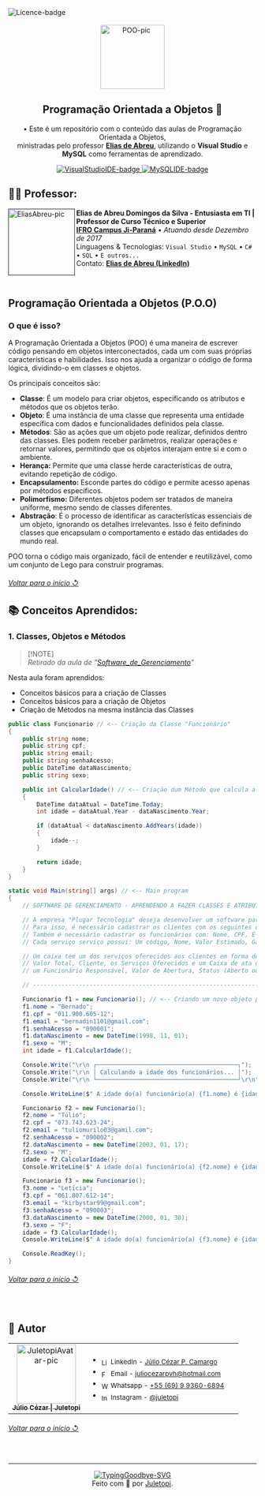 <!--
❗ ➤ References used in this Repository:
🔗 • https://github.com/piyushsuthar/github-readme-quotes
🔗 • https://github.com/kyechan99/capsule-render
🔗 • https://github.com/DenverCoder1/custom-icon-badges
🔗 • https://profilepicturemaker.com
🔗 • https://shields.io
🔗 • https://emoji.gg
🔗 • https://getemoji.com
-->

<div align="left">
  <img src="https://img.shields.io/github/license/juletopi/POO_Programacao_Orientada_a_Objetos" alt="Licence-badge">
</div>

<br>

<!-- PRESENTATION -->

<div align="center">
    <a href="https://github.com/juletopi/Algoritmos_e_Logica_de_Programacao/blob/main/Assets/Images/Algorithms-pic.png">
        <img src="https://github.com/juletopi/POO_Programacao_Orientada_a_Objetos/assets/76459155/3bc0342c-d326-42c2-a8e3-502805e413d9" alt="POO-pic" width="130px" title="Repositório de Programação Orientada a Objetos">
    </a>
    <h2 align="center">Programação Orientada a Objetos 🧩</h2>
</div>

<div align="center">
 
  • Este é um repositório com o conteúdo das aulas de Programação Orientada a Objetos, \
  ministradas pelo professor [**Elias de Abreu**](https://www.linkedin.com/in/elias-de-abreu-domingos-da-silva-843748262/), utilizando o **Visual Studio** e \
  **MySQL** como ferramentas de aprendizado.
 
</div>

<div align="center">
  <a href="https://visualstudio.microsoft.com/">
    <img src="https://img.shields.io/badge/Made%20with%20IDE:-Visual%20Studio%20-gray.svg?colorA=655BE1&amp;colorB=4F44D6&amp;style=for-the-badge" alt="VisualStudioIDE-badge" style="max-width: 100%;">
  </a>
  <a href="https://dotnet.microsoft.com/en-us/languages/csharp">
    <img src="https://img.shields.io/badge/Made%20with%20IDE:-MySQL%20-gray.svg?colorA=28679f&amp;colorB=e4a423&amp;style=for-the-badge" alt="MySQLIDE-badge" style="max-width: 100%;">
  </a>
</div>

<!-- ABOUT TEACHER -->

## 👨‍🏫 Professor:

<a href="">
  <img align="left" height="135px" width="135px" alt="EliasAbreu-pic" title="Professor Elias de Abreu" src="https://github.com/juletopi/POO_Programacao_Orientada_a_Objetos/assets/76459155/9f7a51ff-83bf-4d2c-8686-9e2abe230977">
</a>

  **Elias de Abreu Domingos da Silva - Entusiasta em TI | Professor de Curso Técnico e Superior** \
  [**IFRO Campus Ji-Paraná**](https://portal.ifro.edu.br/ji-parana) • <i>Atuando desde Dezembro de 2017</i> \
  Linguagens & Tecnologias: `Visual Studio` • `MySQL` • `C#` • `SQL` • `E outros...` \
  Contato: **[Elias de Abreu (LinkedIn)](https://www.linkedin.com/in/elias-de-abreu-domingos-da-silva-843748262/)**

</div>

<br>

<!-- ABOUT TOPIC -->

## Programação Orientada a Objetos (P.O.O)

### O que é isso?

A Programação Orientada a Objetos (POO) é uma maneira de escrever código pensando em objetos interconectados, cada um com suas próprias características e habilidades. Isso nos ajuda a organizar o código de forma lógica, dividindo-o em classes e objetos. 

Os principais conceitos são:
- **Classe**: É um modelo para criar objetos, especificando os atributos e métodos que os objetos terão.
- **Objeto**: É uma instância de uma classe que representa uma entidade específica com dados e funcionalidades definidos pela classe.
- **Métodos**: São as ações que um objeto pode realizar, definidos dentro das classes. Eles podem receber parâmetros, realizar operações e retornar valores, permitindo que os objetos interajam entre si e com o ambiente.
- **Herança:** Permite que uma classe herde características de outra, evitando repetição de código.
- **Encapsulamento:** Esconde partes do código e permite acesso apenas por métodos específicos.
- **Polimorfismo:** Diferentes objetos podem ser tratados de maneira uniforme, mesmo sendo de classes diferentes.
- **Abstração**: É o processo de identificar as características essenciais de um objeto, ignorando os detalhes irrelevantes. Isso é feito definindo classes que encapsulam o comportamento e estado das entidades do mundo real.

POO torna o código mais organizado, fácil de entender e reutilizável, como um conjunto de Lego para construir programas.

<div align="left">
  <h6><a href="#programação-orientada-a-objetos-"> Voltar para o início ↺</a></h6>
</div>

## 📚 Conceitos Aprendidos:

### 1. Classes, Objetos e Métodos

> [!NOTE]\
> *Retirado da aula de "[Software_de_Gerenciamento](---)"*

<div align="left">

  Nesta aula foram aprendidos:
  - Conceitos básicos para a criação de Classes
  - Conceitos básicos para a criação de Objetos
  - Criação de Métodos na mesma instância das Classes
 
</div>
  
```c#
public class Funcionario // <-- Criação da Classe "Funcionário"
{
    public string nome; 
    public string cpf;
    public string email;
    public string senhaAcesso;
    public DateTime dataNascimento;
    public string sexo;

    public int CalcularIdade() // <-- Criação dum Método que calcula a idade do funcionário
    {
        DateTime dataAtual = DateTime.Today;
        int idade = dataAtual.Year - dataNascimento.Year;

        if (dataAtual < dataNascimento.AddYears(idade))
        {
            idade--;
        }

        return idade;
    }
}

static void Main(string[] args) // <-- Main program
{
    // SOFTWARE DE GERENCIAMENTO - APRENDENDO A FAZER CLASSES E ATRIBUTOS

    // A empresa "Plugar Tecnologia" deseja desenvolver um software para gerenciar os serviços oferecidos aos clientes.
    // Para isso, é necessário cadastrar os clientes com os seguintes dados: Nome, CPF, Data de Nascimento e Sexo.
    // Também é necessário cadastrar os funcionários com: Nome, CPF, E-mail, Senha de Acesso, Data de Nascimento e Sexo.
    // Cada serviço serviço possui: Um código, Nome, Valor Estimado, Garantias e o Tempo Estimado para a realização.

    // Um caixa tem um dos serviços oferecidos aos clientes em forma de vendas, cada venda tem uma Data, Horário,
    // Valor Total, Cliente, os Serviços Oferecidos e um Caixa de ata de abertura, uma Data de Fechamento,
    // um Funcionário Responsável, Valor de Abertura, Status (Aberto ou Fechado) e o Saldo Final.

    // -------------------------------------------------------------------------------

    Funcionario f1 = new Funcionario(); // <-- Criando um novo objeto para a classe e atribuindo valores
    f1.nome = "Bernado";
    f1.cpf = "011.900.605-12";
    f1.email = "bernadin1101@gmail.com";
    f1.senhaAcesso = "090001";
    f1.dataNascimento = new DateTime(1998, 11, 01);
    f1.sexo = "M";
    int idade = f1.CalcularIdade();

    Console.Write("\r\n ┌────────────────────────────────────────┐");
    Console.Write("\r\n │ Calculando a idade dos funcionários... │");
    Console.Write("\r\n └────────────────────────────────────────┘\r\n");

    Console.WriteLine($" A idade do(a) funcionário(a) {f1.nome} é {idade} anos.");

    Funcionario f2 = new Funcionario();
    f2.nome = "Túlio";
    f2.cpf = "073.743.623-24";
    f2.email = "tuliomurilo03@gamil.com";
    f2.senhaAcesso = "090002";
    f2.dataNascimento = new DateTime(2003, 01, 17);
    f2.sexo = "M";
    idade = f2.CalcularIdade();
    Console.WriteLine($" A idade do(a) funcionário(a) {f2.nome} é {idade} anos.");

    Funcionario f3 = new Funcionario();
    f3.nome = "Letícia";
    f3.cpf = "061.807.612-14";
    f3.email = "kirbystar99@gmail.com";
    f3.senhaAcesso = "090003";
    f3.dataNascimento = new DateTime(2000, 01, 30);
    f3.sexo = "F";
    idade = f3.CalcularIdade();
    Console.WriteLine($" A idade do(a) funcionário(a) {f3.nome} é {idade} anos.");

    Console.ReadKey();
}
```
<div align="left">
  <h6><a href="#programação-orientada-a-objetos-"> Voltar para o início ↺</a></h6>
  
<br>

<!-- AUTHOR -->

## 👤 Autor

<table>
  <tr>
    <td valign="top" width="33%">
      <div align="center">  
        <a href="https://github.com/juletopi">
          <img src="https://user-images.githubusercontent.com/76459155/220271784-9f930c36-c370-4518-9b56-604627c6e2b5.png" width="120px;" alt="JuletopiAvatar-pic" title="Autor: Juletopi" />
          <br>
          <sub><b>Júlio Cézar | Juletopi</b></sub>
        </a>
      </div>
    </td>
    <td valign="left" width="100%">
      <div align="left">
        <ul>
          <li>
            <sub><img align="center" src="https://cdn.jsdelivr.net/gh/devicons/devicon/icons/linkedin/linkedin-original.svg" height="15" alt="LinkedIn-icon"> LinkedIn - <a href="https://www.linkedin.com/in/julio-cezar-pereira-camargo/">Júlio Cézar P. Camargo</a></sub>
          </li>
          <li>
            <sub><img align="center" src="https://pngimg.com/uploads/email/email_PNG100738.png" height="15" alt="Facebook-icon"> Email - <a href="mailto:juliocezarpvh@hotmail.com">juliocezarpvh@hotmail.com</a></sub>
          </li>
          <li>
            <sub><img align="center" src="https://cdn3.emoji.gg/emojis/6158-whatsapp.png" height="15" alt="WhatsApp-icon"> Whatsapp - <a href="http://api.whatsapp.com/send?phone=5569993606894">+55 (69) 9 9360-6894</a></sub>
          </li>
          <li>
            <sub><img align="center" src="https://cdn3.emoji.gg/emojis/6333-instagram.png" height="15" alt="Instagram-icon"> Instagram - <a href="https://www.instagram.com/juletopi/">@juletopi</a></sub>
          </li>
        </ul>
      </div>
    </td>
  </tr>
</table>

<div align="left">
  <h6><a href="#programação-orientada-a-objetos-"> Voltar para o início ↺</a></h6>
</div>

<br>

<!-- THANK YOU, GOODBYE -->

----

<div align="center">
  <a href="https://git.io/typing-svg">
    <img src="https://readme-typing-svg.demolab.com?font=Sue+Ellen+Francisco&size=40&duration=1&pause=99999&color=8354d2&center=true&vCenter=true&repeat=false&width=620&height=60&lines=Obrigado+por+visitar%2C+e+até+a+próxima!" alt="TypingGoodbye-SVG" title="Boas venturas e volte sempre que precisar! ;)"/>
  </a>
</div>

<div align="center">
  Feito com 💜 por <a href="https://github.com/juletopi"> Juletopi</a>.
</div>
